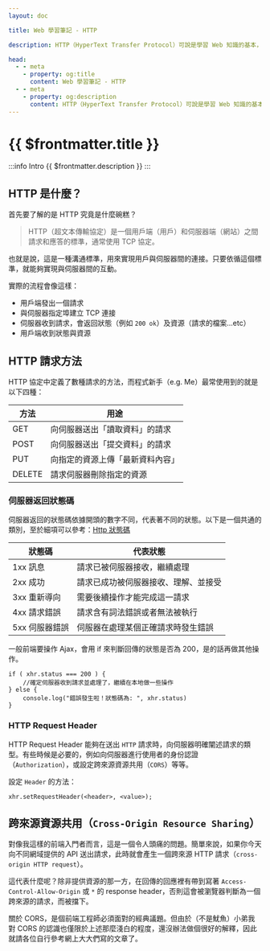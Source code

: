 ```yaml
---
layout: doc

title: Web 學習筆記 - HTTP

description: HTTP（HyperText Transfer Protocol）可說是學習 Web 知識的基本，不僅如此，他還是基本中的基本。因為接著要接觸到 WebSocket，必須先加深網路基礎知識，才能一步步攻破。

head:
  - - meta
    - property: og:title
      content: Web 學習筆記 - HTTP
  - - meta
    - property: og:description
      content: HTTP（HyperText Transfer Protocol）可說是學習 Web 知識的基本，不僅如此，他還是基本中的基本。因為接著要接觸到 WebSocket，必須先加深網路基礎知識，才能一步步攻破。
---
```


# {{ $frontmatter.title }}

:::info Intro
{{ $frontmatter.description }}
:::

## HTTP 是什麼？

首先要了解的是 HTTP 究竟是什麼碗糕？

> HTTP（超文本傳輸協定）是一個用戶端（用戶）和伺服器端（網站）之間請求和應答的標準，通常使用 TCP 協定。

也就是說，這是一種溝通標準，用來實現用戶與伺服器間的連接。只要依循這個標準，就能夠實現與伺服器間的互動。

實際的流程會像這樣：

- 用戶端發出一個請求
- 與伺服器指定埠建立 TCP 連接
- 伺服器收到請求，會返回狀態（例如 `200 ok`）及資源（請求的檔案...etc）
- 用戶端收到狀態與資源

## HTTP 請求方法

HTTP 協定中定義了數種請求的方法，而程式新手（e.g. Me）最常使用到的就是以下四種：

| 方法   | 用途                             |
| ------ | -------------------------------- |
| GET    | 向伺服器送出「讀取資料」的請求   |
| POST   | 向伺服器送出「提交資料」的請求   |
| PUT    | 向指定的資源上傳「最新資料內容」 |
| DELETE | 請求伺服器刪除指定的資源         |

### 伺服器返回狀態碼

伺服器返回的狀態碼依據開頭的數字不同，代表著不同的狀態。以下是一個共通的類別，至於細項可以參考：[Http 狀態碼](https://zh.wikipedia.org/wiki/HTTP%E7%8A%B6%E6%80%81%E7%A0%81#1xx%E6%B6%88%E6%81%AF)

| 狀態碼         | 代表狀態                             |
| -------------- | ------------------------------------ |
| 1xx 訊息       | 請求已被伺服器接收，繼續處理         |
| 2xx 成功       | 請求已成功被伺服器接收、理解、並接受 |
| 3xx 重新導向   | 需要後續操作才能完成這一請求         |
| 4xx 請求錯誤   | 請求含有詞法錯誤或者無法被執行       |
| 5xx 伺服器錯誤 | 伺服器在處理某個正確請求時發生錯誤   |

一般前端要操作 Ajax，會用 if 來判斷回傳的狀態是否為 200，是的話再做其他操作。

```js:line-numbers
if ( xhr.status === 200 ) {
    //確定伺服器收到請求並處理了，繼續在本地做一些操作
} else {
    console.log("錯誤發生啦！狀態碼為: ", xhr.status)
}
```

### HTTP Request Header

HTTP Request Header 能夠在送出 `HTTP` 請求時，向伺服器明確闡述請求的類型。有些時候是必要的，例如向伺服器進行使用者的身份認證（`Authorization`），或設定跨來源資源共用（`CORS`）等等。

設定 `Header` 的方法：

```js:line-numbers
xhr.setRequestHeader(<header>, <value>);
```

## 跨來源資源共用（`Cross-Origin Resource Sharing`）

對像我這樣的前端入門者而言，這是一個令人頭痛的問題。簡單來說，如果你今天向不同網域提供的 API 送出請求，此時就會產生一個跨來源 HTTP 請求（`cross-origin HTTP request`）。

這代表什麼呢？除非提供資源的那一方，在回傳的回應裡有帶到寫著 `Access-Control-Allow-Origin` 或 `*` 的 response header，否則這會被瀏覽器判斷為一個跨來源的請求，而被擋下。

關於 CORS，是個前端工程師必須面對的經典議題。但由於（不是魷魚）小弟我對 CORS 的認識也僅限於上述那麼淺白的程度，還沒辦法做個很好的解釋，因此就請各位自行參考網上大大們寫的文章了。
